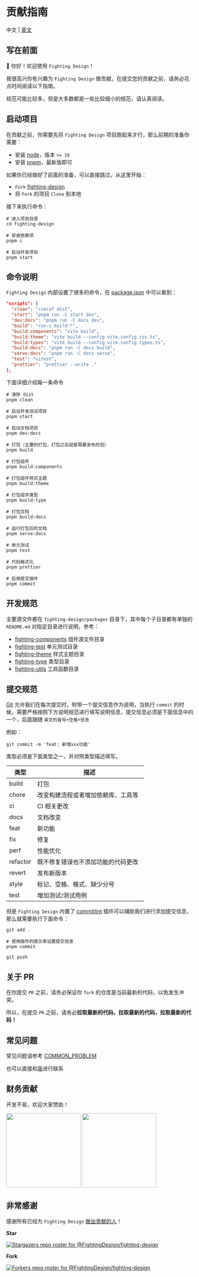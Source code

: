 # 贡献指南

中文 | [英文](https://github.com/FightingDesign/fighting-design/blob/master/CONTRIBUTING.en-US.md)

## 写在前面

👋 你好！欢迎使用 `Fighting Design`！

我很高兴你有兴趣为 `Fighting Design` 做贡献。在提交您的贡献之前，请务必花点时间阅读以下指南。

规范可能比较多，但是大多数都是一些比较细小的规范，请认真阅读。

## 启动项目

在贡献之前，你需要先将 `Fighting Design` 项目跑起来才行，那么前期的准备你需要：

- 安装 [node](http://nodejs.cn)，版本 `>= 16`
- 安装 [pnpm](https://pnpm.io/zh/)，最新版即可

如果你已经做好了前面的准备，可以直接跳过，从这里开始：

- `Fork` [fighting-design](https://github.com/FightingDesign/fighting-design)
- 将 `Fork` 的项目 `Clone` 到本地

接下来执行命令：

```shell
# 进入项目目录
cd fighting-design

# 安装依赖项
pnpm i

# 启动开发项目
pnpm start
```

## 命令说明

`Fighting Design` 内部设置了很多的命令，在 [package.json](https://github.com/FightingDesign/fighting-design/blob/master/package.json) 中可以看到：

```json
"scripts": {
  "clean": "rimraf dist",
  "start": "pnpm run -C start dev",
  "dev:docs": "pnpm run -C docs dev",
  "build": "run-s build:*",
  "build:components": "vite build",
  "build:theme": "vite build --config vite.config.css.ts",
  "build:types": "vite build --config vite.config.types.ts",
  "build:docs": "pnpm run -C docs build",
  "serve:docs": "pnpm run -C docs serve",
  "test": "vitest",
  "prettier": "prettier --write ."
},
```

下面详细介绍每一条命令

```shell
# 清除 dist
pnpm clean

# 启动开发测试项目
pnpm start

# 启动文档项目
pnpm dev:docs

# 打包（主要的打包，打包之后就是需要发布的包）
pnpm build

# 打包组件
pnpm build:components

# 打包组件样式主题
pnpm build:theme

# 打包组件类型
pnpm build:type

# 打包文档
pnpm build:docs

# 运行打包后的文档
pnpm serve:docs

# 单元测试
pnpm test

# 代码格式化
pnpm prettier

# 启用提交插件
pnpm commit
```

## 开发规范

主要源文件都在 `fighting-design/packages` 目录下，其中每个子目录都有单独的 `README.md` 对指定目录进行说明，参考：

- [fighting-components](https://github.com/FightingDesign/fighting-design/blob/master/packages/fighting-components/README.md) 组件源文件目录
- [fighting-test](https://github.com/FightingDesign/fighting-design/blob/master/packages/fighting-test/README.md) 单元测试目录
- [fighting-theme](https://github.com/FightingDesign/fighting-design/blob/master/packages/fighting-theme/README.md) 样式主题目录
- [fighting-type](https://github.com/FightingDesign/fighting-design/blob/master/packages/fighting-type/README.md) 类型目录
- [fighting-utils](https://github.com/FightingDesign/fighting-design/blob/master/packages/fighting-utils/README.md) 工具函数目录

## 提交规范

[Git](https://git-scm.com) 允许我们在每次提交时，附带一个提交信息作为说明，当执行 `commit` 的时候，需要严格按照下方说明规范进行填写说明信息，提交信息必须是下面信息中的一个，后面跟随 `英文的冒号+空格+信息`

例如：

```shell
git commit -m 'feat: 新增xxx功能'
```

类型必须是下面类型之一，并对照类型描述填写。

| 类型     | 描述                                 |
| -------- | ------------------------------------ |
| build    | 打包                                 |
| chore    | 改变构建流程或者增加依赖库、工具等   |
| ci       | CI 相关更改                          |
| docs     | 文档改变                             |
| feat     | 新功能                               |
| fix      | 修复                                 |
| perf     | 性能优化                             |
| refactor | 既不修复错误也不添加功能的代码更改   |
| revert   | 发布新版本                           |
| style    | 标记、空格、格式、缺少分号           |
| test     | 增加测试/测试用例                    |

但是 `Fighting Design` 内置了 [commitlint](https://github.com/conventional-changelog/commitlint) 插件可以辅助我们进行添加提交信息，那么就需要执行下面命令：

```shell
git add .

# 使用插件的提示来设置提交信息
pnpm commit

git push
```

## 关于 PR

在你提交 `PR` 之前，请务必保证你 `fork` 的仓库是当前最新的代码，以免发生冲突。

所以，在提交 `PR` 之前，请务必**拉取最新的代码，拉取最新的代码，拉取最新的代码！**

## 常见问题

常见问题请参考 [COMMON_PROBLEM](https://github.com/FightingDesign/fighting-design/blob/master/.github/COMMON_PROBLEM.md)

也可以直接和[我](https://github.com/Tyh2001/Tyh2001)进行联系

## 财务贡献

开发不易，欢迎大家赞助！

<img width="200px" src="https://tianyuhao.cn/images/tyh-ui/weixin.jpg" />
<img width="200px" src="https://tianyuhao.cn/images/tyh-ui/zhifubao.jpg" />

## 非常感谢

感谢所有已经为 `Fighting Design` [做出贡献的人](https://github.com/FightingDesign/fighting-design/graphs/contributors)！

**Star**

[![Stargazers repo roster for @FightingDesign/fighting-design](https://reporoster.com/stars/FightingDesign/fighting-design)](https://github.com/FightingDesign/fighting-design/stargazers)

**Fork**

[![Forkers repo roster for @FightingDesign/fighting-design](https://reporoster.com/forks/FightingDesign/fighting-design)](https://github.com/FightingDesign/fighting-design/network/members)
